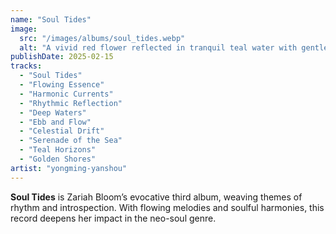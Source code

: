 ```yaml
---
name: "Soul Tides"
image:
  src: "/images/albums/soul_tides.webp"
  alt: "A vivid red flower reflected in tranquil teal water with gentle ripples, illuminated by golden sunlight, embodying serenity and rhythm."
publishDate: 2025-02-15
tracks:
  - "Soul Tides"
  - "Flowing Essence"
  - "Harmonic Currents"
  - "Rhythmic Reflection"
  - "Deep Waters"
  - "Ebb and Flow"
  - "Celestial Drift"
  - "Serenade of the Sea"
  - "Teal Horizons"
  - "Golden Shores"
artist: "yongming-yanshou"
---
```


**Soul Tides** is Zariah Bloom’s evocative third album, weaving themes of rhythm and introspection. With flowing melodies and soulful harmonies, this record deepens her impact in the neo-soul genre.
